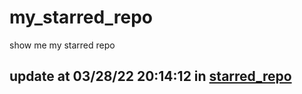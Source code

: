 # my_starred_repo
show me my starred repo

update at 03/28/22 20:14:12 in [starred_repo](./index.html)
---

